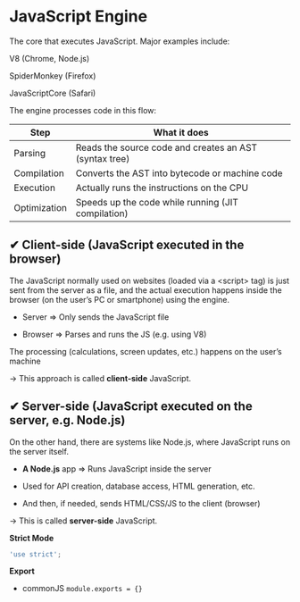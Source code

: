 # JavaScript Engine

The core that executes JavaScript. Major examples include:

V8 (Chrome, Node.js)

SpiderMonkey (Firefox)

JavaScriptCore (Safari)

The engine processes code in this flow:

| Step         | What it does                                           |
| ------------ | ------------------------------------------------------ |
| Parsing      | Reads the source code and creates an AST (syntax tree) |
| Compilation  | Converts the AST into bytecode or machine code         |
| Execution    | Actually runs the instructions on the CPU              |
| Optimization | Speeds up the code while running (JIT compilation)     |

## ✔ Client-side (JavaScript executed in the browser)

The JavaScript normally used on websites (loaded via a \<script\> tag) is just sent from the server as a file, and
the actual execution happens inside the browser (on the user’s PC or smartphone) using the engine.

* Server ⇒ Only sends the JavaScript file

* Browser ⇒ Parses and runs the JS (e.g. using V8)

The processing (calculations, screen updates, etc.) happens on the user’s machine

→ This approach is called **client-side** JavaScript.

## ✔ Server-side (JavaScript executed on the server, e.g. Node.js)

On the other hand, there are systems like Node.js, where JavaScript runs on the server itself.

* **A Node.js** app ⇒ Runs JavaScript inside the server

* Used for API creation, database access, HTML generation, etc.

* And then, if needed, sends HTML/CSS/JS to the client (browser)

→ This is called **server-side** JavaScript.


**Strict Mode**
```ts
'use strict';
```


**Export**
* commonJS
`module.exports = {}`

